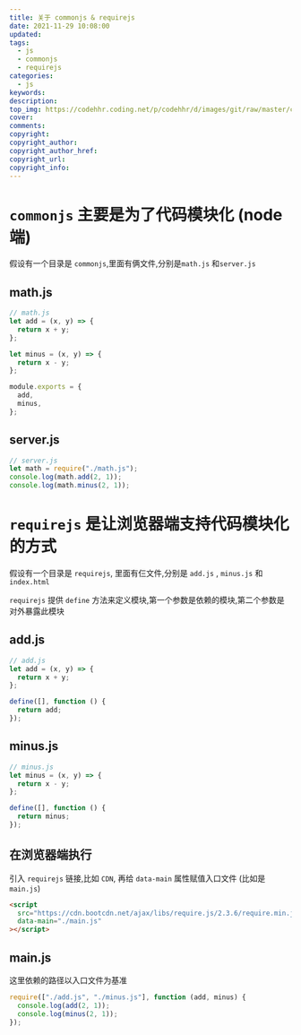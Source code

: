 ```yaml
---
title: 关于 commonjs & requirejs
date: 2021-11-29 10:08:00
updated:
tags:
  - js
  - commonjs
  - requirejs
categories:
  - js
keywords:
description:
top_img: https://codehhr.coding.net/p/codehhr/d/images/git/raw/master/csslayouts/sunrise.jpg
cover:
comments:
copyright:
copyright_author:
copyright_author_href:
copyright_url:
copyright_info:
---
```


<!-- {% note info flat %}
info 提示块标籤
{% endnote %} -->

# `commonjs` 主要是为了代码模块化 (node 端)

假设有一个目录是 `commonjs`,里面有俩文件,分别是`math.js` 和`server.js`

## math.js

```js
// math.js
let add = (x, y) => {
  return x + y;
};

let minus = (x, y) => {
  return x - y;
};

module.exports = {
  add,
  minus,
};
```

## server.js

```js
// server.js
let math = require("./math.js");
console.log(math.add(2, 1));
console.log(math.minus(2, 1));
```

# `requirejs` 是让浏览器端支持代码模块化的方式

假设有一个目录是 `requirejs`, 里面有仨文件,分别是 `add.js` , `minus.js` 和 `index.html`

`requirejs` 提供 `define` 方法来定义模块,第一个参数是依赖的模块,第二个参数是对外暴露此模块

## add.js

```js
// add.js
let add = (x, y) => {
  return x + y;
};

define([], function () {
  return add;
});
```

## minus.js

```js
// minus.js
let minus = (x, y) => {
  return x - y;
};

define([], function () {
  return minus;
});
```

## 在浏览器端执行

引入 `requirejs` 链接,比如 `CDN`, 再给 `data-main` 属性赋值入口文件 (比如是 `main.js`)

```html
<script
  src="https://cdn.bootcdn.net/ajax/libs/require.js/2.3.6/require.min.js"
  data-main="./main.js"
></script>
```

## main.js

这里依赖的路径以入口文件为基准

```js
require(["./add.js", "./minus.js"], function (add, minus) {
  console.log(add(2, 1));
  console.log(minus(2, 1));
});
```
